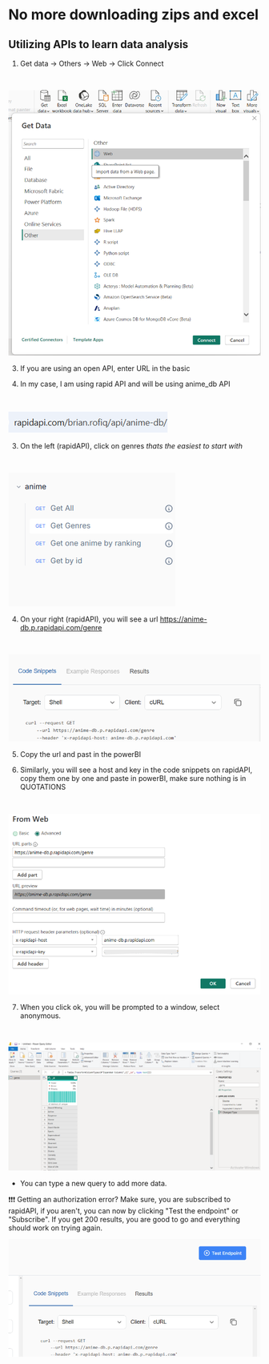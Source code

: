 # No more downloading zips and excel
## Utilizing APIs to learn data analysis

1. Get data -> Others -> Web -> Click Connect
<br/>

![alt text](image.png)

3. If you are using an open API, enter URL in the basic

2.  In my case, I am using rapid API and will be using anime_db API
<br/>

![alt text](image-1.png)

3. On the left (rapidAPI), click on genres *thats the easiest to start with*
<br/>

![alt text](image-3.png)

4. On your right (rapidAPI), you will see a url https://anime-db.p.rapidapi.com/genre

<br/>

![alt text](image-2.png)

5. Copy the url and past in the powerBI

6. Similarly, you will see a host and key in the code snippets on rapidAPI, copy them one by one and paste in powerBI, make sure nothing is in QUOTATIONS

<br/>

![alt text](image4.png)

7. When you click ok, you will be prompted to a window, select anonymous. 


<br/>

![alt text](image-4.png)

- You can type a new query to add more data. 

:heavy_exclamation_mark::heavy_exclamation_mark::heavy_exclamation_mark:	Getting an authorization error? Make sure, you are subscribed to rapidAPI, if you aren't, you can now by clicking "Test the endpoint" or "Subscribe". If you get 200 results, you are good to go and everything should work on trying again. 

![alt text](image-6.png)

